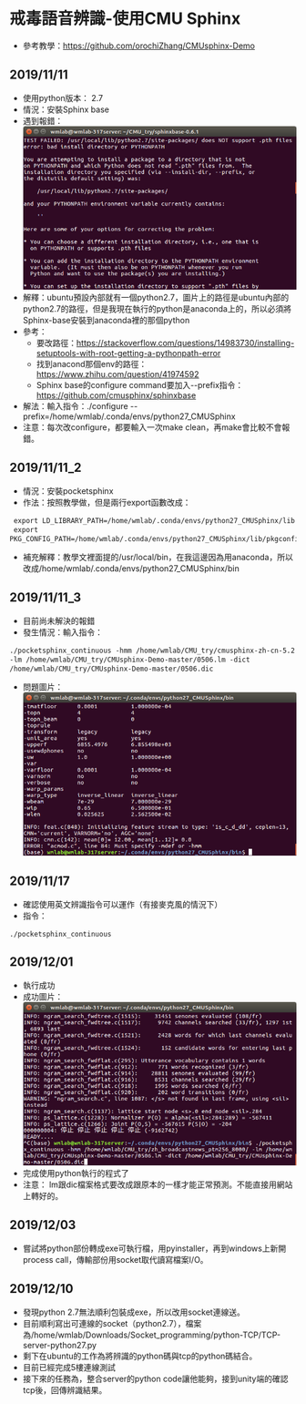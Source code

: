 # 戒毒語音辨識-使用CMU Sphinx
- 參考教學：https://github.com/orochiZhang/CMUsphinx-Demo

## 2019/11/11
- 使用python版本： 2.7
- 情況：安裝Sphinx base
- 遇到報錯：![image](https://raw.githubusercontent.com/Louislar/Drug_treatment_speech_recognition/master/Screenshot%20from%202019-11-11%2016-43-52.png)
- 解釋：ubuntu預設內部就有一個python2.7，圖片上的路徑是ubuntu內部的python2.7的路徑，但是我現在執行的python是anaconda上的，所以必須將Sphinx-base安裝到anaconda裡的那個python
- 參考：
    - 要改路徑：https://stackoverflow.com/questions/14983730/installing-setuptools-with-root-getting-a-pythonpath-error
    - 找到anacond那個env的路徑：https://www.zhihu.com/question/41974592
    - Sphinx base的configure command要加入--prefix指令：https://github.com/cmusphinx/sphinxbase
- 解法：輸入指令：./configure --prefix=/home/wmlab/.conda/envs/python27_CMUSphinx
- 注意：每次改configure，都要輸入一次make clean，再make會比較不會報錯。

## 2019/11/11_2
- 情況：安裝pocketsphinx
- 作法：按照教學做，但是兩行export函數改成：
```
 export LD_LIBRARY_PATH=/home/wmlab/.conda/envs/python27_CMUSphinx/lib
 export PKG_CONFIG_PATH=/home/wmlab/.conda/envs/python27_CMUSphinx/lib/pkgconfig
```
- 補充解釋：教學文裡面提的/usr/local/bin，在我這邊因為用anaconda，所以改成/home/wmlab/.conda/envs/python27_CMUSphinx/bin

## 2019/11/11_3
- 目前尚未解決的報錯
- 發生情況：輸入指令：
```
./pocketsphinx_continuous -hmm /home/wmlab/CMU_try/cmusphinx-zh-cn-5.2 -lm /home/wmlab/CMU_try/CMUsphinx-Demo-master/0506.lm -dict /home/wmlab/CMU_try/CMUsphinx-Demo-master/0506.dic
```
- 問題圖片：![img02](https://raw.githubusercontent.com/Louislar/Drug_treatment_speech_recognition/master/Screenshot%20from%202019-11-11%2019-26-41.png)

## 2019/11/17
- 確認使用英文辨識指令可以運作（有接麥克風的情況下）
- 指令：
```
./pocketsphinx_continuous
```

## 2019/12/01
- 執行成功
- 成功圖片：![img03](https://raw.githubusercontent.com/Louislar/Drug_treatment_speech_recognition/master/Screenshot%20from%202019-12-01%2017-48-48.png)
- 完成使用python執行的程式了
- 注意： lm跟dic檔案格式要改成跟原本的一樣才能正常預測。不能直接用網站上轉好的。


## 2019/12/03
- 嘗試將python部份轉成exe可執行檔，用pyinstaller，再到windows上新開process call，傳輸部份用socket取代讀寫檔案I/O。


## 2019/12/10

- 發現python 2.7無法順利包裝成exe，所以改用socket連線送。
- 目前順利寫出可連線的socket（python2.7），檔案為/home/wmlab/Downloads/Socket_programming/python-TCP/TCP-server-python27.py
- 剩下在ubuntu的工作為將辨識的python碼與tcp的python碼結合。
- 目前已經完成5樓連線測試
- 接下來的任務為，整合server的python code讓他能夠，接到unity端的確認tcp後，回傳辨識結果。